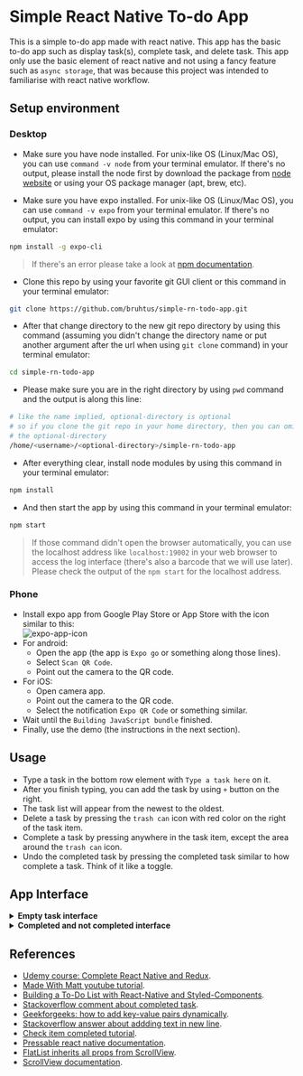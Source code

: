 # Simple React Native To-do App

This is a simple to-do app made with react native. This app has the basic to-do app such as display task(s), complete task, and delete task. This app only use the basic element of react native and not using a fancy feature such as `async storage`, that was because this project was intended to familiarise with react native workflow.

## Setup environment

### Desktop

- Make sure you have node installed. For unix-like OS (Linux/Mac OS), you can use `command -v node` from your terminal emulator. If there's no output, please install the node first by download the package from [node website](https://nodejs.org/en/download/) or using your OS package manager (apt, brew, etc).

- Make sure you have expo installed. For unix-like OS (Linux/Mac OS), you can use `command -v expo` from your terminal emulator. If there's no output, you can install expo by using this command in your terminal emulator:
```sh
npm install -g expo-cli
```
> If there's an error please take a look at [npm documentation](https://docs.npmjs.com/resolving-eacces-permissions-errors-when-installing-packages-globally).

- Clone this repo by using your favorite git GUI client or this command in your terminal emulator:
```sh
git clone https://github.com/bruhtus/simple-rn-todo-app.git
```

- After that change directory to the new git repo directory by using this command (assuming you didn't change the directory name or put another argument after the url when using `git clone` command) in your terminal emulator:
```sh
cd simple-rn-todo-app
```

- Please make sure you are in the right directory by using `pwd` command and the output is along this line:
```sh
# like the name implied, optional-directory is optional
# so if you clone the git repo in your home directory, then you can omitted
# the optional-directory
/home/<username>/<optional-directory>/simple-rn-todo-app
```

- After everything clear, install node modules by using this command in your terminal emulator:
```sh
npm install
```

- And then start the app by using this command in your terminal emulator:
```sh
npm start
```
> If those command didn't open the browser automatically, you can use the localhost address like `localhost:19002` in your web browser to access the log interface (there's also a barcode that we will use later). <br>
> Please check the output of the `npm start` for the localhost address.

### Phone

- Install expo app from Google Play Store or App Store with the icon similar to this: <br>
![expo-app-icon](https://yt3.ggpht.com/ytc/AKedOLQg2eJzTu1S9g3hvnJUiocR4Rz8_0URgK2_pGHEjA=s88-c-k-c0x00ffffff-no-rj)
- For android:
  - Open the app (the app is `Expo go` or something along those lines).
  - Select `Scan QR Code`.
  - Point out the camera to the QR code.
- For iOS:
  - Open camera app.
  - Point out the camera to the QR code.
  - Select the notification `Expo QR Code` or something similar.
- Wait until the `Building JavaScript bundle` finished.
- Finally, use the demo (the instructions in the next section).

## Usage

- Type a task in the bottom row element with `Type a task here` on it.
- After you finish typing, you can add the task by using `+` button on the right.
- The task list will appear from the newest to the oldest.
- Delete a task by pressing the `trash can` icon with red color on the right of the task item.
- Complete a task by pressing anywhere in the task item, except the area around the `trash can` icon.
- Undo the completed task by pressing the completed task similar to how complete a task. Think of it like a toggle.

## App Interface

<details>
<summary><strong>Empty task interface</strong></summary>

![empty-task-interface](assets/interface/empty-task.png)

</details>

<details>
<summary><strong>Completed and not completed interface</strong></summary>

![completed-and-not-completed-interface](assets/interface/completed-and-not-completed-task.png)

</details>

## References

- [Udemy course: Complete React Native and Redux](https://www.udemy.com/course/the-complete-react-native-and-redux-cours/).
- [Made With Matt youtube tutorial](https://www.youtube.com/playlist?list=PLYBvEAka-q1hJuwRPYQPlEBBRm7_qGw_2).
- [Building a To-Do List with React-Native and Styled-Components](https://dev.to/reenydavidson/building-a-to-do-list-with-react-native-and-styled-components-2148).
- [Stackoverflow comment about completed task](https://stackoverflow.com/q/66427843).
- [Geekforgeeks: how to add key-value pairs dynamically](https://www.geeksforgeeks.org/how-to-create-dictionary-and-add-key-value-pairs-dynamically/).
- [Stackoverflow answer about addding text in new line](https://stackoverflow.com/a/32480141).
- [Check item completed tutorial](https://jeffgukang.github.io/react-native-tutorial/docs/basic-tutorial/basic-features(todolist)/13-complete-items/complete-items.html).
- [Pressable react native documentation](https://reactnative.dev/docs/pressable).
- [FlatList inherits all props from ScrollView](https://stackoverflow.com/a/66594669).
- [ScrollView documentation](https://reactnative.dev/docs/scrollview).
